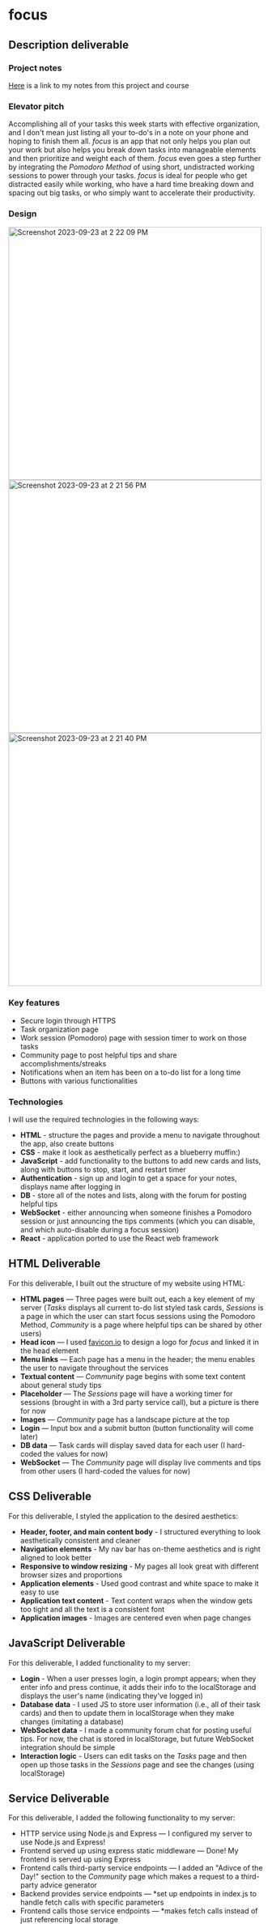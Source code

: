 # focus
## Description deliverable
### Project notes
[Here](/notes.md) is a link to my notes from this project and course

### Elevator pitch
Accomplishing all of your tasks this week starts with effective organization, and I don't mean just listing all your to-do's in a note on your phone and hoping to finish them all. *focus* is an app that not only helps you plan out your work but also helps you break down tasks into manageable elements and then prioritize and weight each of them. *focus* even goes a step further by integrating the *Pomodoro Method* of using short, undistracted working sessions to power through your tasks. *focus* is ideal for people who get distracted easily while working, who have a hard time breaking down and spacing out big tasks, or who simply want to accelerate their productivity. 

### Design
<img width="500" alt="Screenshot 2023-09-23 at 2 22 09 PM" src="https://github.com/Woolfsky/startup/assets/117865470/68b3f015-257c-40c2-9fd1-e6cf66338fc7">
<img width="500" alt="Screenshot 2023-09-23 at 2 21 56 PM" src="https://github.com/Woolfsky/startup/assets/117865470/8090079b-7884-45c0-b0c1-21a577f666a1">
<img width="500" alt="Screenshot 2023-09-23 at 2 21 40 PM" src="https://github.com/Woolfsky/startup/assets/117865470/7667d10e-b836-4e98-b78a-a7de083654e6">

### Key features
+ Secure login through HTTPS
+ Task organization page
+ Work session (Pomodoro) page with session timer to work on those tasks
+ Community page to post helpful tips and share accomplishments/streaks
+ Notifications when an item has been on a to-do list for a long time
+ Buttons with various functionalities

### Technologies
I will use the required technologies in the following ways:
+ **HTML** - structure the pages and provide a menu to navigate throughout the app, also create buttons
+ **CSS** - make it look as aesthetically perfect as a blueberry muffin:)
+ **JavaScript** - add functionality to the buttons to add new cards and lists, along with buttons to stop, start, and restart timer
+ **Authentication** - sign up and login to get a space for your notes, displays name after logging in
+ **DB** - store all of the notes and lists, along with the forum for posting helpful tips
+ **WebSocket** - either announcing when someone finishes a Pomodoro session or just announcing the tips comments (which you can disable, and which auto-disable during a focus session)
+ **React** - application ported to use the React web framework

## HTML Deliverable
For this deliverable, I built out the structure of my website using HTML:
+ **HTML pages** — Three pages were built out, each a key element of my server (*Tasks* displays all current to-do list styled task cards, *Sessions* is a page in which the user can start focus sessions using the Pomodoro Method, *Community* is a page where helpful tips can be shared by other users)
+ **Head icon** — I used [favicon.io](https://favicon.io/) to design a logo for *focus* and linked it in the head element
+ **Menu links** — Each page has a menu in the header; the menu enables the user to navigate throughout the services
+ **Textual content** — *Community* page begins with some text content about general study tips
+ **Placeholder** — The *Sessions* page will have a working timer for sessions (brought in with a 3rd party service call), but a picture is there for now
+ **Images** — *Community* page has a landscape picture at the top
+ **Login** — Input box and a submit button (button functionality will come later)
+ **DB data** — Task cards will display saved data for each user (I hard-coded the values for now)
+ **WebSocket** — The *Community* page will display live comments and tips from other users (I hard-coded the values for now)

## CSS Deliverable
For this deliverable, I styled the application to the desired aesthetics:
+ **Header, footer, and main content body** - I structured everything to look aesthetically consistent and cleaner
+ **Navigation elements** - My nav bar has on-theme aesthetics and is right aligned to look better
+ **Responsive to window resizing** - My pages all look great with different browser sizes and proportions
+ **Application elements** - Used good contrast and white space to make it easy to use
+ **Application text content** - Text content wraps when the window gets too tight and all the text is a consistent font
+ **Application images** - Images are centered even when page changes

## JavaScript Deliverable
For this deliverable, I added functionality to my server:
+ **Login** - When a user presses login, a login prompt appears; when they enter info and press continue, it adds their info to the localStorage and displays the user's name (indicating they've logged in)
+ **Database data** - I used JS to store user information (i.e., all of their task cards) and then to update them in localStorage when they make changes (imitating a database)
+ **WebSocket data** - I made a community forum chat for posting useful tips. For now, the chat is stored in localStorage, but future WebSocket integration should be simple
+ **Interaction logic** - Users can edit tasks on the *Tasks* page and then open up those tasks in the *Sessions* page and see the changes (using localStorage)

## Service Deliverable
For this deliverable, I added the following functionality to my server:
+ HTTP service using Node.js and Express — I configured my server to use Node.js and Express!
+ Frontend served up using express static middleware — Done! My frontend is served up using Express
+ Frontend calls third-party service endpoints — I added an "Adivce of the Day!" section to the *Community* page which makes a request to a third-party advice generator
+ Backend provides service endpoints — *set up endpoints in index.js to handle fetch calls with specific parameters
+ Frontend calls those service endpoints — *makes fetch calls instead of just referencing local storage
